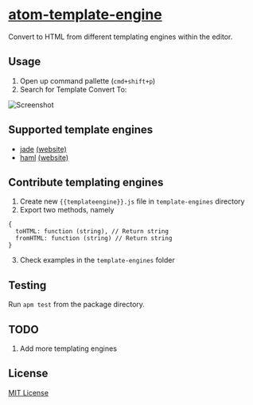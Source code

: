 # [atom-template-engine](http://atom.io/packages/atom-template-engine)

Convert to HTML from different templating engines within the editor.

## Usage
1. Open up command pallette (`cmd+shift+p`)
2. Search for Template Convert To:

![Screenshot](https://i.cloudup.com/IQmKARZgAp.png "Screenshot")

## Supported template engines

- [jade](https://github.com/visionmedia/jade) [(website)](http://jade-lang.com/)
- [haml](https://github.com/visionmedia/haml.js) [(website)](http://haml-lang.com/)

## Contribute templating engines

1. Create new `{{templateengine}}.js` file in `template-engines` directory
2. Export two methods, namely
  ````
  {
    toHTML: function (string), // Return string
    fromHTML: function (string) // Return string
  }
  ````
3. Check examples in the `template-engines` folder

## Testing
Run `apm test` from the package directory.

## TODO
1. Add more templating engines

## License

[MIT License](http://en.wikipedia.org/wiki/MIT_License)
